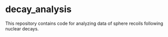 # decay_analysis

This repository contains code for analyzing data of sphere recoils following nuclear decays.
